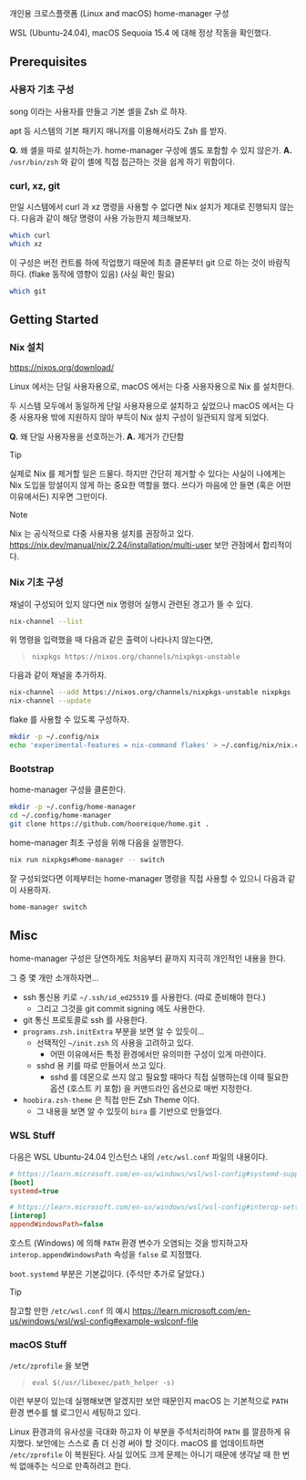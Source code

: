 개인용 크로스플랫폼 (Linux and macOS) home-manager 구성

WSL (Ubuntu-24.04), macOS Sequoia 15.4 에 대해 정상 작동을 확인했다.

## Prerequisites

### 사용자 기초 구성

song 이라는 사용자를 만들고 기본 셸을 Zsh 로 하자.

apt 등 시스템의 기본 패키지 매니저를 이용해서라도 Zsh 를 받자.

**Q.** 왜 셸을 따로 설치하는가. home-manager 구성에 셸도 포함할 수 있지 않은가.
**A.** `/usr/bin/zsh` 와 같이 셸에 직접 접근하는 것을 쉽게 하기 위함이다.

### curl, xz, git

만일 시스템에서 curl 과 xz 명령을 사용할 수 없다면
Nix 설치가 제대로 진행되지 않는다.
다음과 같이 해당 명령이 사용 가능한지 체크해보자.

```bash
which curl
which xz
```

이 구성은 버전 컨트롤 하에 작업했기 때문에
최초 클론부터 git 으로 하는 것이 바람직하다.
(flake 동작에 영향이 있음)
(사실 확인 필요)

```bash
which git
```

## Getting Started

### Nix 설치

https://nixos.org/download/

Linux 에서는 단일 사용자용으로, macOS 에서는 다중 사용자용으로 Nix 를 설치한다.

두 시스템 모두에서 동일하게 단일 사용자용으로 설치하고 싶었으나
macOS 에서는 다중 사용자용 밖에 지원하지 않아 부득이 Nix 설치 구성이 일관되지 않게 되었다.

**Q.** 왜 단일 사용자용을 선호하는가.
**A.** 제거가 간단함

> [!TIP]
> 실제로 Nix 를 제거할 일은 드물다. 하지만 간단히 제거할 수 있다는 사실이
> 나에게는 Nix 도입을 망설이지 않게 하는 중요한 역할을 했다.
> 쓰다가 마음에 안 들면 (혹은 어떤 이유에서든) 지우면 그만이다.

> [!NOTE]
> Nix 는 공식적으로 다중 사용자용 설치를 권장하고 있다.
> https://nix.dev/manual/nix/2.24/installation/multi-user
> 보안 관점에서 합리적이다.

### Nix 기초 구성

채널이 구성되어 있지 않다면 nix 명령어 실행시 관련된 경고가 뜰 수 있다.

```bash
nix-channel --list
```

위 명령을 입력했을 때 다음과 같은 출력이 나타나지 않는다면,

> `nixpkgs https://nixos.org/channels/nixpkgs-unstable`

다음과 같이 채널을 추가하자.

```bash
nix-channel --add https://nixos.org/channels/nixpkgs-unstable nixpkgs
nix-channel --update
```

flake 를 사용할 수 있도록 구성하자.

```bash
mkdir -p ~/.config/nix
echo 'experimental-features = nix-command flakes' > ~/.config/nix/nix.conf
```

### Bootstrap

home-manager 구성을 클론한다.

```bash
mkdir -p ~/.config/home-manager
cd ~/.config/home-manager
git clone https://github.com/hooreique/home.git .
```

home-manager 최초 구성을 위해 다음을 실행한다.

```bash
nix run nixpkgs#home-manager -- switch
```

잘 구성되었다면 이제부터는 home-manager 명령을 직접 사용할 수 있으니 다음과 같이 사용하자.

```bash
home-manager switch
```

## Misc

home-manager 구성은 당연하게도 처음부터 끝까지 지극히 개인적인 내용을 한다.

그 중 몇 개만 소개하자면...

- ssh 통신용 키로 `~/.ssh/id_ed25519` 를 사용한다. (따로 준비해야 한다.)
  - 그리고 그것을 git commit signing 에도 사용한다.
- git 통신 프로토콜로 ssh 를 사용한다.
- `programs.zsh.initExtra` 부분을 보면 알 수 있듯이...
  - 선택적인 `~/init.zsh` 의 사용을 고려하고 있다.
    - 어떤 이유에서든 특정 환경에서만 유의미한 구성이 있게 마련이다.
  - sshd 용 키를 따로 만들어서 쓰고 있다.
    - sshd 를 데몬으로 쓰지 않고 필요할 때마다 직접 실행하는데 이때 필요한 옵션 (호스트 키 포함) 을 커맨드라인 옵션으로 매번 지정한다.
- `hoobira.zsh-theme` 은 직접 만든 Zsh Theme 이다.
  - 그 내용을 보면 알 수 있듯이 `bira` 를 기반으로 만들었다.

### WSL Stuff

다음은 WSL Ubuntu-24.04 인스턴스 내의 `/etc/wsl.conf` 파일의 내용이다.

```ini
# https://learn.microsoft.com/en-us/windows/wsl/wsl-config#systemd-support
[boot]
systemd=true

# https://learn.microsoft.com/en-us/windows/wsl/wsl-config#interop-settings
[interop]
appendWindowsPath=false
```

호스트 (Windows) 에 의해 `PATH` 환경 변수가 오염되는 것을 방지하고자
`interop.appendWindowsPath` 속성을 `false` 로 지정했다.

`boot.systemd` 부분은 기본값이다. (주석만 추가로 달았다.)

> [!TIP]
> 참고할 만한 `/etc/wsl.conf` 의 예시
> https://learn.microsoft.com/en-us/windows/wsl/wsl-config#example-wslconf-file

### macOS Stuff

`/etc/zprofile` 을 보면

> `eval $(/usr/libexec/path_helper -s)`

이런 부분이 있는데 실행해보면 알겠지만
보안 때문인지 macOS 는 기본적으로 `PATH` 환경 변수를 쉘 로그인시 세팅하고 있다.

Linux 환경과의 유사성을 극대화 하고자 이 부분을 주석처리하여 `PATH` 를 깔끔하게 유지했다.
보안에는 스스로 좀 더 신경 써야 할 것이다.
macOS 를 업데이트하면 `/etc/zprofile` 이 복원된다.
사실 있어도 크게 문제는 아니기 때문에 생각날 때 한 번씩 없애주는 식으로 만족하려고 한다.
